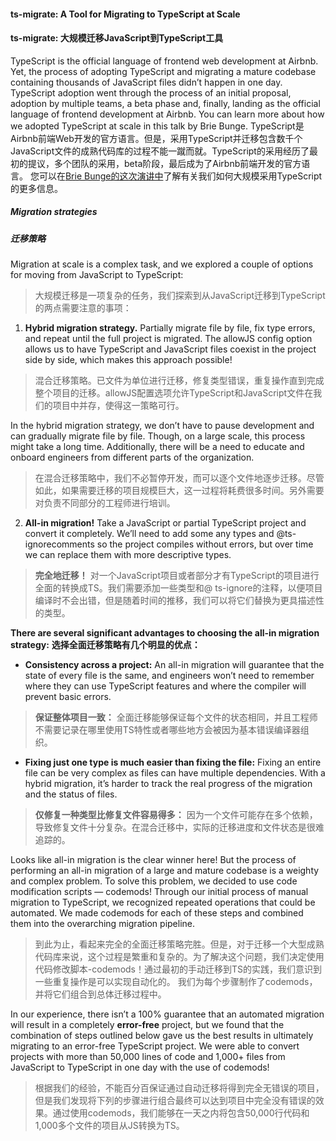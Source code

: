 #### ts-migrate: A Tool for Migrating to TypeScript at Scale
#### ts-migrate: 大规模迁移JavaScript到TypeScript工具

TypeScript is the official language of frontend web development at Airbnb. Yet, the process of adopting TypeScript and migrating a mature codebase containing thousands of JavaScript files didn’t happen in one day. TypeScript adoption went through the process of an initial proposal, adoption by multiple teams, a beta phase and, finally, landing as the official language of frontend development at Airbnb. You can learn more about how we adopted TypeScript at scale in this talk by Brie Bunge.
TypeScript是Airbnb前端Web开发的官方语言。但是，采用TypeScript并迁移包含数千个JavaScript文件的成熟代码库的过程不能一蹴而就。TypeScript的采用经历了最初的提议，多个团队的采用，beta阶段，最后成为了Airbnb前端开发的官方语言。  您可以在[Brie Bunge的这次演讲中](https://www.youtube.com/watch?v=P-J9Eg7hJwE)了解有关我们如何大规模采用TypeScript的更多信息。

##### Migration strategies
##### 迁移策略

Migration at scale is a complex task, and we explored a couple of options for moving from JavaScript to TypeScript:
>大规模迁移是一项复杂的任务，我们探索到从JavaScript迁移到TypeScript的两点需要注意的事项：

1. **Hybrid migration strategy.** Partially migrate file by file, fix type errors, and repeat until the full project is migrated. The allowJS config option allows us to have TypeScript and JavaScript files coexist in the project side by side, which makes this approach possible!

>混合迁移策略。已文件为单位进行迁移，修复类型错误，重复操作直到完成整个项目的迁移。allowJS配置选项允许TypeScript和JavaScript文件在我们的项目中并存，使得这一策略可行。

In the hybrid migration strategy, we don’t have to pause development and can gradually migrate file by file. Though, on a large scale, this process might take a long time. Additionally, there will be a need to educate and onboard engineers from different parts of the organization.
>在混合迁移策略中，我们不必暂停开发，而可以逐个文件地逐步迁移。尽管如此，如果需要迁移的项目规模巨大，这一过程将耗费很多时间。另外需要对负责不同部分的工程师进行培训。

2. **All-in migration!** Take a JavaScript or partial TypeScript project and convert it completely. We’ll need to add some any types and @ts-ignorecomments so the project compiles without errors, but over time we can replace them with more descriptive types.
> **完全地迁移！** 对一个JavaScript项目或者部分才有TypeScript的项目进行全面的转换成TS。我们需要添加一些类型和@ ts-ignore的注释，以便项目编译时不会出错，但是随着时间的推移，我们可以将它们替换为更具描述性的类型。

**There are several significant advantages to choosing the all-in migration strategy:**
**选择全面迁移策略有几个明显的优点：**
* **Consistency across a project:** An all-in migration will guarantee that the state of every file is the same, and engineers won’t need to remember where they can use TypeScript features and where the compiler will prevent basic errors.
> **保证整体项目一致：** 全面迁移能够保证每个文件的状态相同，并且工程师不需要记录在哪里使用TS特性或者哪些地方会被因为基本错误编译器组织。
* **Fixing just one type is much easier than fixing the file:** Fixing an entire file can be very complex as files can have multiple dependencies. With a hybrid migration, it’s harder to track the real progress of the migration and the status of files.
> **仅修复一种类型比修复文件容易得多：** 因为一个文件可能存在多个依赖，导致修复文件十分复杂。在混合迁移中，实际的迁移进度和文件状态是很难追踪的。

Looks like all-in migration is the clear winner here! But the process of performing an all-in migration of a large and mature codebase is a weighty and complex problem. To solve this problem, we decided to use code modification scripts — codemods! Through our initial process of manual migration to TypeScript, we recognized repeated operations that could be automated. We made codemods for each of these steps and combined them into the overarching migration pipeline.
> 到此为止，看起来完全的全面迁移策略完胜。但是，对于迁移一个大型成熟代码库来说，这个过程是繁重和复杂的。为了解决这个问题，我们决定使用代码修改脚本-codemods！通过最初的手动迁移到TS的实践，我们意识到一些重复操作是可以实现自动化的。 我们为每个步骤制作了codemods，并将它们组合到总体迁移过程中。

In our experience, there isn’t a 100% guarantee that an automated migration will result in a completely **error-free** project, but we found that the combination of steps outlined below gave us the best results in ultimately migrating to an error-free TypeScript project. We were able to convert projects with more than 50,000 lines of code and 1,000+ files from JavaScript to TypeScript in one day with the use of codemods!
>根据我们的经验，不能百分百保证通过自动迁移将得到完全无错误的项目，但是我们发现将下列的步骤进行组合最终可以达到项目中完全没有错误的效果。通过使用codemods，我们能够在一天之内将包含50,000行代码和1,000多个文件的项目从JS转换为TS。